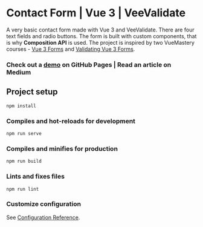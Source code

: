 # Contact Form | Vue 3 | VeeValidate

A very basic contact form made with Vue 3 and VeeValidate. There are four text fields and radio buttons. The form is built with custom components, that is why **Composition API** is used. The project is inspired by two VueMastery courses - [Vue 3 Forms](https://www.vuemastery.com/courses/vue3-forms/forms-introduction) and [Validating Vue 3 Forms](https://www.vuemastery.com/courses/validating-vue3-forms/why-vee-validate).

### Check out a [demo](https://ni4yja.github.io/contact-form/) on GitHub Pages | Read an article on Medium

## Project setup
```
npm install
```

### Compiles and hot-reloads for development
```
npm run serve
```

### Compiles and minifies for production
```
npm run build
```

### Lints and fixes files
```
npm run lint
```

### Customize configuration
See [Configuration Reference](https://cli.vuejs.org/config/).
